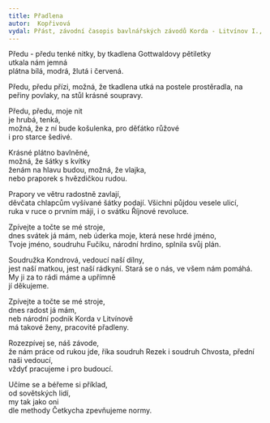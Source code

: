 ```yaml
---
title: Přadlena
autor:  Kopřivová
vydal: Přást, závodní časopis bavlnářských závodů Korda - Litvínov I., 1954
---
```


Předu - předu tenké nitky, 
by tkadlena Gottwaldovy pětiletky  
utkala nám jemná   
plátna bílá, modrá, žlutá i červená.

Předu, předu přízi, 
možná, že tkadlena utká 
na postele prostěradla, 
na peřiny povlaky, 
na stůl krásné soupravy.

Předu, předu, moje nit  
je hrubá, tenká,  
možná, že z ní bude košulenka, 
pro děťátko růžové  
i pro starce šedivé.

Krásné plátno bavlněné,  
možná, že šátky s kvítky  
ženám na hlavu budou, 
možná, že vlajka,  
nebo praporek s hvězdičkou rudou.

Prapory ve větru radostně zavlají,  
děvčata chlapcům vyšívané šátky podají. 
Všichni půjdou vesele ulicí,  
ruka v ruce o prvním máji, 
i o svátku Říjnové revoluce.

Zpívejte a točte se mé stroje,  
dnes svátek já mám, neb úderka moje, 
která nese hrdé jméno,  
Tvoje jméno, soudruhu Fučíku, 
národní hrdino, splnila svůj plán. 

Soudružka Kondrová, vedoucí naší dílny,  
jest naší matkou, jest naší rádkyní. 
Stará se o nás, ve všem nám pomáhá. 
My ji za to rádi máme a upřímně  
jí děkujeme.

Zpívejte a točte se mé stroje,  
dnes radost já mám,     
neb národní podnik Korda v Litvínově   
má takové ženy, pracovité přadleny.

Rozezpívej se, náš závode,   
že nám práce od rukou jde, 
říka soudruh Rezek i soudruh Chvosta, 
přední naši vedoucí,  
vždyť pracujeme i pro budoucí.

Učíme se a béřeme si příklad,  
od sovětských lidí,  
my tak jako oni  
dle methody Četkycha zpevňujeme normy.